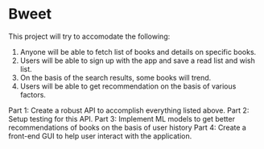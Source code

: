 # Bweet

This project will try to accomodate the following:

1. Anyone will be able to fetch list of books and details on specific books.
2. Users will be able to sign up with the app and save a read list and wish list.
3. On the basis of the search results, some books will trend.
4. Users will be able to get recommendation on the basis of various factors.

Part 1: Create a robust API to accomplish everything listed above.
Part 2: Setup testing for this API.
Part 3: Implement ML models to get better recommendations of books on the basis of user history
Part 4: Create a front-end GUI to help user interact with the application.